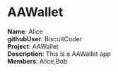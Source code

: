 # AAWallet

**Name**: Alice  
**githubUser**: BiscuitCoder  
**Project**: AAWallet  
**Description**: This is a AAWallet app  
**Members**: Alice,Bob
